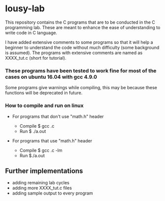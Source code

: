 # lousy-lab

This repository contains the C programs that are to be conducted in the C programming lab. These are meant to enhance the ease of understanding to write code in C language. 

I have added extensive comments to some programs so that it will help a beginner to understand the code without much difficulty (some background is assumed). The programs with extensive comments are named as XXXX_tut.c (short for tutorial).

### These programs have been tested to work fine for most of the cases on ubuntu 16.04 with gcc 4.9.0
Some programs give warnings while compiling, this may be because these functions will be deprecated in future.  

### How to compile and run on linux
- For programs that don't use "math.h" header
    - Compile
        $ gcc <filename>.c
    - Run
        $ ./a.out

- For programs that use "math.h" header
    - Compile
        $ gcc <filename>.c -lm
    - Run
        $./a.out

## Further implementations
- adding remaining lab cycles
- adding more XXXX_tut.c files
- adding sample output to every program
